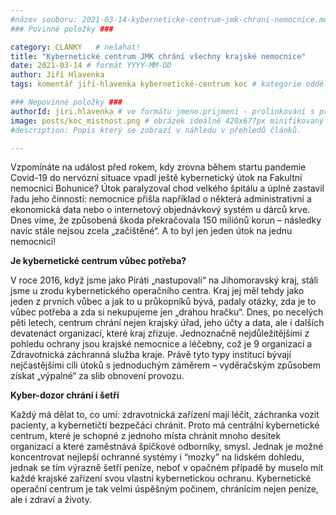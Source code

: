 ```yaml
---
#název souboru: 2021-03-14-kyberneticke-centrum-jmk-chrani-nemocnice.md
### Povinné položky ###

category: CLANKY   # nešahat!
title: "Kybernetické centrum JMK chrání všechny krajské nemocnice"
date: 2021-03-14 # formát YYYY-MM-DD
author: Jiří Hlavenka
tags: komentář jiří-hlavenka kybernetické-centrum koc # kategorie odděleny mezerami, např. volby zemědělství životní-prostředí piráti (viz https://jihomoravsky.pirati.cz/tags/)

### Nepovinné položky ###
authorId: jiri.hlavenka # ve formátu jmeno.prijmeni - prolinkování s profilem přes uid
image: posts/koc_mistnost.png # obrázek ideálně 420x677px minifikovaný přes https://tinypng.com/
#description: Popis který se zobrazí v náhledu v přehledů článků.

---
```


Vzpomínáte na událost před rokem, kdy zrovna během startu pandemie Covid-19 do nervózní situace vpadl ještě kybernetický útok na Fakultní nemocnici Bohunice? Útok paralyzoval chod velkého špitálu a úplně zastavil řadu jeho činností: nemocnice přišla například o některá administrativní a ekonomická data nebo o internetový objednávkový systém u dárců krve. Dnes víme, že způsobená škoda překračovala 150 miliónů korun – následky navíc stále nejsou zcela „začištěné“. A to byl jen jeden útok na jednu nemocnici!

**Je kybernetické centrum vůbec potřeba?**

V roce 2016, když jsme jako Piráti „nastupovali“ na Jihomoravský kraj, stáli jsme u zrodu kybernetického operačního centra. Kraj jej měl tehdy jako jeden z prvních vůbec a jak to u průkopníků bývá, padaly otázky, zda je to vůbec potřeba a zda si nekupujeme jen „drahou hračku“. Dnes, po necelých pěti letech, centrum chrání nejen krajský úřad, jeho účty a data, ale i dalších devatenáct organizací, které kraj zřizuje. Jednoznačně nejdůležitějšími z pohledu ochrany jsou krajské nemocnice a léčebny, což je 9 organizací a Zdravotnická záchranná služba kraje. Právě tyto typy institucí bývají nejčastějšími cíli útoků s jednoduchým záměrem – vyděračským způsobem získat „výpalné“ za slib obnovení provozu.

**Kyber-dozor chrání i šetří**

Každý má dělat to, co umí: zdravotnická zařízení mají léčit, záchranka vozit pacienty, a kybernetičtí bezpečáci chránit. Proto má centrální kybernetické centrum, které je schopné z jednoho místa chránit mnoho desítek organizací a které zaměstnává špičkové odborníky, smysl. Jednak je možné koncentrovat nejlepší ochranné systémy i “mozky” na lidském dohledu, jednak se tím výrazně šetří peníze, neboť v opačném případě by muselo mít každé krajské zařízení svou vlastní kybernetickou ochranu. Kybernetické operační centrum je tak velmi úspěšným počinem, chránícím nejen peníze, ale i zdraví a životy. 

